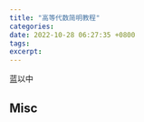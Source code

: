 ```yaml
---
title: "高等代数简明教程"
categories: 
date: 2022-10-28 06:27:35 +0800
tags: 
excerpt: 
---
```


蓝以中










## Misc



